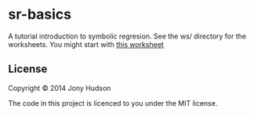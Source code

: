 # sr-basics

A tutorial introduction to symbolic regresion. See the ws/ directory for the worksheets. You might start with [this worksheet](http://viewer.gorilla-repl.org/view.html?source=github&user=JonyEpsilon&repo=sr-basics&path=ws/introduction.clj)

## License

Copyright © 2014 Jony Hudson

The code in this project is licenced to you under the MIT license.
